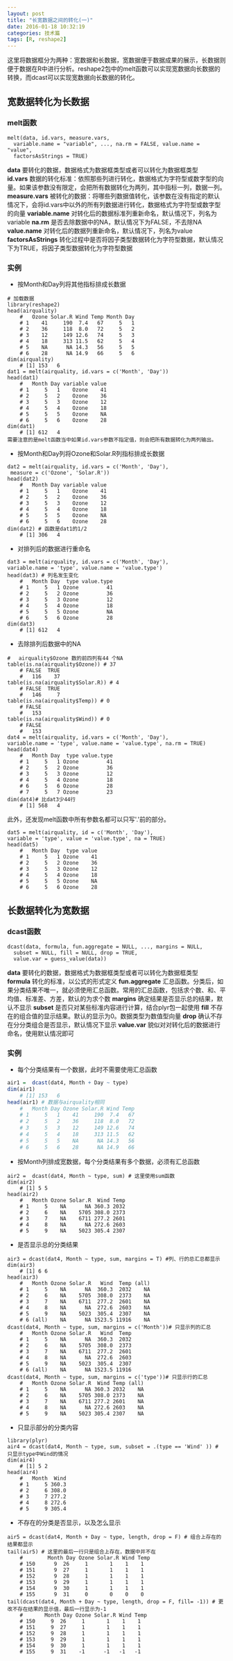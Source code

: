 ```yaml
---
layout: post
title: "长宽数据之间的转化(一)"
date: 2016-01-18 10:32:19
categories: 技术篇
tags: [R, reshape2]
---
```

这里将数据框分为两种：宽数据和长数据，宽数据便于数据成果的展示，长数据则便于数据在R中进行分析。reshape2包中的melt函数可以实现宽数据向长数据的转换，而dcast可以实现宽数据向长数据的转化。 
## 宽数据转化为长数据
### melt函数
```
melt(data, id.vars, measure.vars,
  variable.name = "variable", ..., na.rm = FALSE, value.name = "value",
  factorsAsStrings = TRUE)
```
**data** 要转化的数据，数据格式为数据框类型或者可以转化为数据框类型	
**id.vars** 数据的转化标准：依照那些列进行转化，数据格式为字符型或数字型的向量。如果该参数没有限定，会把所有数据转化为两列，其中指标一列，数据一列。
**measure.vars**	被转化的数据：将哪些列数据值转化，该参数在没有指定的默认情况下，会将id.vars中以外的所有列数据进行转化，数据格式为字符型或数字型的向量
**variable.name**	对转化后的数据标准列重新命名，默认情况下，列名为variable
**na.rm** 是否去除数据中的NA，默认情况下为FALSE，不去除NA
**value.name** 对转化后的数据列重新命名，默认情况下，列名为value
**factorsAsStrings**	转化过程中是否将因子类型数据转化为字符型数据，默认情况下为TRUE，将因子类型数据转化为字符型数据
<!--more-->
### 实例
* 按Month和Day列将其他指标排成长数据
```
# 加载数据
library(reshape2)
head(airquality)
	#   Ozone Solar.R Wind Temp Month Day
	# 1    41     190  7.4   67     5   1
	# 2    36     118  8.0   72     5   2
	# 3    12     149 12.6   74     5   3
	# 4    18     313 11.5   62     5   4
	# 5    NA      NA 14.3   56     5   5
	# 6    28      NA 14.9   66     5   6
dim(airquality)	
	# [1] 153   6
dat1 = melt(airquality, id.vars = c('Month', 'Day'))
head(dat1)
	# 	Month Day variable value
	# 1     5   1    Ozone    41
	# 2     5   2    Ozone    36
	# 3     5   3    Ozone    12
	# 4     5   4    Ozone    18
	# 5     5   5    Ozone    NA
	# 6     5   6    Ozone    28
dim(dat1)
	# [1] 612   4
需要注意的是melt函数当中如果id.vars参数不指定值，则会把所有数据转化为两列输出。
```
* 按Month和Day列将Ozone和Solar.R列指标排成长数据
```
dat2 = melt(airquality, id.vars = c('Month', 'Day'),
 measure = c('Ozone', 'Solar.R'))
head(dat2)
	# 	Month Day variable value
	# 1     5   1    Ozone    41
	# 2     5   2    Ozone    36
	# 3     5   3    Ozone    12
	# 4     5   4    Ozone    18
	# 5     5   5    Ozone    NA
	# 6     5   6    Ozone    28
dim(dat2) # 函数是dat1的1/2
	# [1] 306   4 
```
* 对排列后的数据进行重命名
```
dat3 = melt(airquality, id.vars = c('Month', 'Day'),
variable.name = 'type', value.name = 'value.type')
head(dat3) # 列名发生变化
	# 	Month Day  type value.type
	# 1     5   1 Ozone         41
	# 2     5   2 Ozone         36
	# 3     5   3 Ozone         12
	# 4     5   4 Ozone         18
	# 5     5   5 Ozone         NA
	# 6     5   6 Ozone         28
dim(dat3)
	# [1] 612   4
```
* 去除排列后数据中的NA
```
#　 airquality$Ozone 数的前四列有44 个NA
table(is.na(airquality$Ozone)) # 37
	# FALSE  TRUE 
	#   116    37 
table(is.na(airquality$Solar.R)) # 4
	# FALSE  TRUE 
	#   146     7 
table(is.na(airquality$Temp)) # 0
	# FALSE 
	#   153 
table(is.na(airquality$Wind)) # 0
	# FALSE 
	#   153 
dat4 = melt(airquality, id.vars = c('Month', 'Day'),
variable.name = 'type', value.name = 'value.type', na.rm = TRUE)
head(dat4)
	#   Month Day  type value.type
	# 1     5   1 Ozone         41
	# 2     5   2 Ozone         36
	# 3     5   3 Ozone         12
	# 4     5   4 Ozone         18
	# 6     5   6 Ozone         28
	# 7     5   7 Ozone         23
dim(dat4)# 比dat3少44行
	# [1] 568   4	
```
此外，还发现melt函数中所有参数名都可以只写'.'前的部分。
```
dat5 = melt(airquality, id = c('Month', 'Day'),
variable = 'type', value = 'value.type', na = TRUE)
head(dat5)
	# 	Month Day  type value
	# 1     5   1 Ozone    41
	# 2     5   2 Ozone    36
	# 3     5   3 Ozone    12
	# 4     5   4 Ozone    18
	# 5     5   5 Ozone    NA
	# 6     5   6 Ozone    28
```
## 长数据转化为宽数据
### dcast函数
```
dcast(data, formula, fun.aggregate = NULL, ..., margins = NULL,
  subset = NULL, fill = NULL, drop = TRUE,
  value.var = guess_value(data))
```
**data** 要转化的数据，数据格式为数据框类型或者可以转化为数据框类型	
**formula** 转化的标准，以公式的形式定义
**fun.aggregate** 汇总函数。分类后，如果分类结果不唯一，就必须使用汇总函数。常用的汇总函数，包括求个数、和、平均值、标准差、方差，默认的为求个数
**margins**	确定结果是否显示总的结果，默认不显示
**subset** 是否只对某些标准内容进行计算，结合plyr包一起使用
**fill** 不存在的组合值的显示结果。默认的显示为0。数据类型为数值型向量
**drop** 确认不存在分分类组合是否显示，默认情况下显示
**value.var** 貌似对对转化后的数据进行命名，使用默认情况即可
### 实例
* 每个分类结果有一个数据，此时不需要使用汇总函数
```R
air1 =  dcast(dat4, Month + Day ~ type)
dim(air1)
	# [1] 153   6
head(air1) # 数据与airquality相同
	# 	Month Day Ozone Solar.R Wind Temp
	# 1     5   1    41     190  7.4   67
	# 2     5   2    36     118  8.0   72
	# 3     5   3    12     149 12.6   74
	# 4     5   4    18     313 11.5   62
	# 5     5   5    NA      NA 14.3   56
	# 6     5   6    28      NA 14.9   66
```
* 按Month列排成宽数据，每个分类结果有多个数据，必须有汇总函数
```
air2 =  dcast(dat4, Month ~ type, sum) # 这里使用sum函数
dim(air2)
	# [1] 5 5
head(air2)
	# 	Month Ozone Solar.R  Wind Temp
	# 1     5    NA      NA 360.3 2032
	# 2     6    NA    5705 308.0 2373
	# 3     7    NA    6711 277.2 2601
	# 4     8    NA      NA 272.6 2603
	# 5     9    NA    5023 305.4 2307
```
* 是否显示总的分类结果
```
air3 = dcast(dat4, Month ~ type, sum, margins = T) #列、行的总汇总都显示
dim(air3)
	# [1] 6 6
head(air3)
	#   Month Ozone Solar.R   Wind  Temp (all)
	# 1     5    NA      NA  360.3  2032    NA
	# 2     6    NA    5705  308.0  2373    NA
	# 3     7    NA    6711  277.2  2601    NA
	# 4     8    NA      NA  272.6  2603    NA
	# 5     9    NA    5023  305.4  2307    NA
	# 6 (all)    NA      NA 1523.5 11916    NA
dcast(dat4, Month ~ type, sum, margins = c('Month'))# 只显示列的汇总
	# 	Month Ozone Solar.R   Wind  Temp
	# 1     5    NA      NA  360.3  2032
	# 2     6    NA    5705  308.0  2373
	# 3     7    NA    6711  277.2  2601
	# 4     8    NA      NA  272.6  2603
	# 5     9    NA    5023  305.4  2307
	# 6 (all)    NA      NA 1523.5 11916
dcast(dat4, Month ~ type, sum, margins = c('type'))# 只显示行的汇总
	# 	Month Ozone Solar.R  Wind Temp (all)
	# 1     5    NA      NA 360.3 2032    NA
	# 2     6    NA    5705 308.0 2373    NA
	# 3     7    NA    6711 277.2 2601    NA
	# 4     8    NA      NA 272.6 2603    NA
	# 5     9    NA    5023 305.4 2307    NA
```
* 只显示部分的分类内容
```
library(plyr)
air4 = dcast(dat4, Month ~ type, sum, subset = .(type == 'Wind' )) # 只显示type中Wind的情况
dim(air4)
	# [1] 5 2
head(air4)
	# 	Month  Wind
	# 1     5 360.3
	# 2     6 308.0
	# 3     7 277.2
	# 4     8 272.6
	# 5     9 305.4
```
* 不存在的分类是否显示，以及怎么显示
```
air5 = dcast(dat4, Month + Day ~ type, length, drop = F) # 组合上存在的结果都显示
tail(air5) # 这里的最后一行只是组合上存在，数据中并不在
	# 		 Month Day Ozone Solar.R Wind Temp
	# 150      9  26     1       1    1    1
	# 151      9  27     1       1    1    1
	# 152      9  28     1       1    1    1
	# 153      9  29     1       1    1    1
	# 154      9  30     1       1    1    1
	# 155      9  31     0       0    0    0
tail(dcast(dat4, Month + Day ~ type, length, drop = F, fill= -1)) # 更改不存在结果的显示值，最后一行显示为-1
	# 		Month Day Ozone Solar.R Wind Temp
	# 150     9  26     1       1    1    1
	# 151     9  27     1       1    1    1
	# 152     9  28     1       1    1    1
	# 153     9  29     1       1    1    1
	# 154     9  30     1       1    1    1
	# 155     9  31    -1      -1   -1   -1
```



